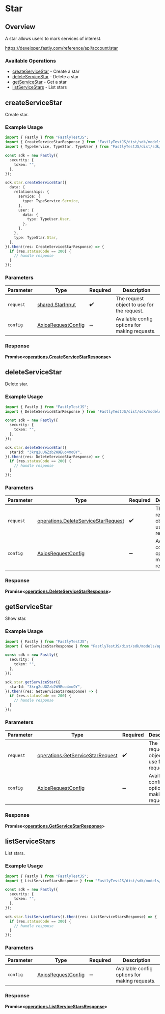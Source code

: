 # Star

## Overview

A star allows users to mark services of interest.

<https://developer.fastly.com/reference/api/account/star>
### Available Operations

* [createServiceStar](#createservicestar) - Create a star
* [deleteServiceStar](#deleteservicestar) - Delete a star
* [getServiceStar](#getservicestar) - Get a star
* [listServiceStars](#listservicestars) - List stars

## createServiceStar

Create star.

### Example Usage

```typescript
import { Fastly } from "FastlyTestJS";
import { CreateServiceStarResponse } from "FastlyTestJS/dist/sdk/models/operations";
import { TypeService, TypeStar, TypeUser } from "FastlyTestJS/dist/sdk/models/shared";

const sdk = new Fastly({
  security: {
    token: "",
  },
});

sdk.star.createServiceStar({
  data: {
    relationships: {
      service: {
        type: TypeService.Service,
      },
      user: {
        data: {
          type: TypeUser.User,
        },
      },
    },
    type: TypeStar.Star,
  },
}).then((res: CreateServiceStarResponse) => {
  if (res.statusCode == 200) {
    // handle response
  }
});
```

### Parameters

| Parameter                                                    | Type                                                         | Required                                                     | Description                                                  |
| ------------------------------------------------------------ | ------------------------------------------------------------ | ------------------------------------------------------------ | ------------------------------------------------------------ |
| `request`                                                    | [shared.StarInput](../../models/shared/starinput.md)         | :heavy_check_mark:                                           | The request object to use for the request.                   |
| `config`                                                     | [AxiosRequestConfig](https://axios-http.com/docs/req_config) | :heavy_minus_sign:                                           | Available config options for making requests.                |


### Response

**Promise<[operations.CreateServiceStarResponse](../../models/operations/createservicestarresponse.md)>**


## deleteServiceStar

Delete star.

### Example Usage

```typescript
import { Fastly } from "FastlyTestJS";
import { DeleteServiceStarResponse } from "FastlyTestJS/dist/sdk/models/operations";

const sdk = new Fastly({
  security: {
    token: "",
  },
});

sdk.star.deleteServiceStar({
  starId: "3krg2uUGZzb2W9Euo4moOY",
}).then((res: DeleteServiceStarResponse) => {
  if (res.statusCode == 200) {
    // handle response
  }
});
```

### Parameters

| Parameter                                                                                  | Type                                                                                       | Required                                                                                   | Description                                                                                |
| ------------------------------------------------------------------------------------------ | ------------------------------------------------------------------------------------------ | ------------------------------------------------------------------------------------------ | ------------------------------------------------------------------------------------------ |
| `request`                                                                                  | [operations.DeleteServiceStarRequest](../../models/operations/deleteservicestarrequest.md) | :heavy_check_mark:                                                                         | The request object to use for the request.                                                 |
| `config`                                                                                   | [AxiosRequestConfig](https://axios-http.com/docs/req_config)                               | :heavy_minus_sign:                                                                         | Available config options for making requests.                                              |


### Response

**Promise<[operations.DeleteServiceStarResponse](../../models/operations/deleteservicestarresponse.md)>**


## getServiceStar

Show star.

### Example Usage

```typescript
import { Fastly } from "FastlyTestJS";
import { GetServiceStarResponse } from "FastlyTestJS/dist/sdk/models/operations";

const sdk = new Fastly({
  security: {
    token: "",
  },
});

sdk.star.getServiceStar({
  starId: "3krg2uUGZzb2W9Euo4moOY",
}).then((res: GetServiceStarResponse) => {
  if (res.statusCode == 200) {
    // handle response
  }
});
```

### Parameters

| Parameter                                                                            | Type                                                                                 | Required                                                                             | Description                                                                          |
| ------------------------------------------------------------------------------------ | ------------------------------------------------------------------------------------ | ------------------------------------------------------------------------------------ | ------------------------------------------------------------------------------------ |
| `request`                                                                            | [operations.GetServiceStarRequest](../../models/operations/getservicestarrequest.md) | :heavy_check_mark:                                                                   | The request object to use for the request.                                           |
| `config`                                                                             | [AxiosRequestConfig](https://axios-http.com/docs/req_config)                         | :heavy_minus_sign:                                                                   | Available config options for making requests.                                        |


### Response

**Promise<[operations.GetServiceStarResponse](../../models/operations/getservicestarresponse.md)>**


## listServiceStars

List stars.

### Example Usage

```typescript
import { Fastly } from "FastlyTestJS";
import { ListServiceStarsResponse } from "FastlyTestJS/dist/sdk/models/operations";

const sdk = new Fastly({
  security: {
    token: "",
  },
});

sdk.star.listServiceStars().then((res: ListServiceStarsResponse) => {
  if (res.statusCode == 200) {
    // handle response
  }
});
```

### Parameters

| Parameter                                                    | Type                                                         | Required                                                     | Description                                                  |
| ------------------------------------------------------------ | ------------------------------------------------------------ | ------------------------------------------------------------ | ------------------------------------------------------------ |
| `config`                                                     | [AxiosRequestConfig](https://axios-http.com/docs/req_config) | :heavy_minus_sign:                                           | Available config options for making requests.                |


### Response

**Promise<[operations.ListServiceStarsResponse](../../models/operations/listservicestarsresponse.md)>**

